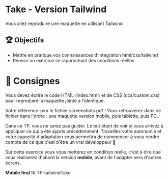# Take - Version Tailwind 

Vous allez reproduire une maquette en utilisant Tailwind

## 🏆 Objectifs

* Mettre en pratique vos connaissances d'intégration html/css/tailwind
* Réussir un exercice se rapprochant des conditions réelles

# 📏 Consignes

Vous devez écrire le code HTML (index.html) et de CSS (ccs/custom.css) pour reproduire la maquette jointe à l’identique.

Votre référence sera le fichier screenshots.pdf ! Vous retrouverez dans ce fichier dans l'ordre : une maquette version mobile, puis tablette, puis PC.

Dans ce TP, vous ne serez pas guider. Le but étant de voir si vous arrivez à appliquer ce qui a été appris précédemment. Travaillez votre autonomie et votre capacité d'adaptation vous permettra de commencer à vous rendre compte de ce que c'est d'être un vrai développeur 🚀

Sur cette exercice vous vous metterez en condition réelle, c'est à dire que vous réaliserez d'abord la version **mobile**, avant de l'adapter vers d'autres écrans.

**Mobile first !**#   T P - t a i l w i n d T a k e  
 